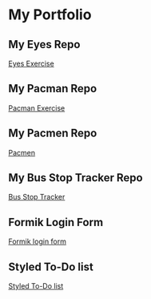 # My Portfolio
## My Eyes Repo
<a href="https://bermudaog.github.io/eyes/"> Eyes Exercise </a>
## My Pacman Repo
<a href="https://bermudaog.github.io/pacman/"> Pacman Exercise </a>
## My Pacmen Repo
<a href="https://bermudaog.github.io/Pacmen/"> Pacmen </a>
## My Bus Stop Tracker Repo
<a href="https://bermudaog.github.io/BusStopTracker/"> Bus Stop Tracker </a>
## Formik Login Form
<a href="https://bermudaog.github.io/formik-login-form/"> Formik login form </a>
## Styled To-Do list
<a href="https://bermudaog.github.io/Styled-To-Do-list/"> Styled To-Do list </a>
